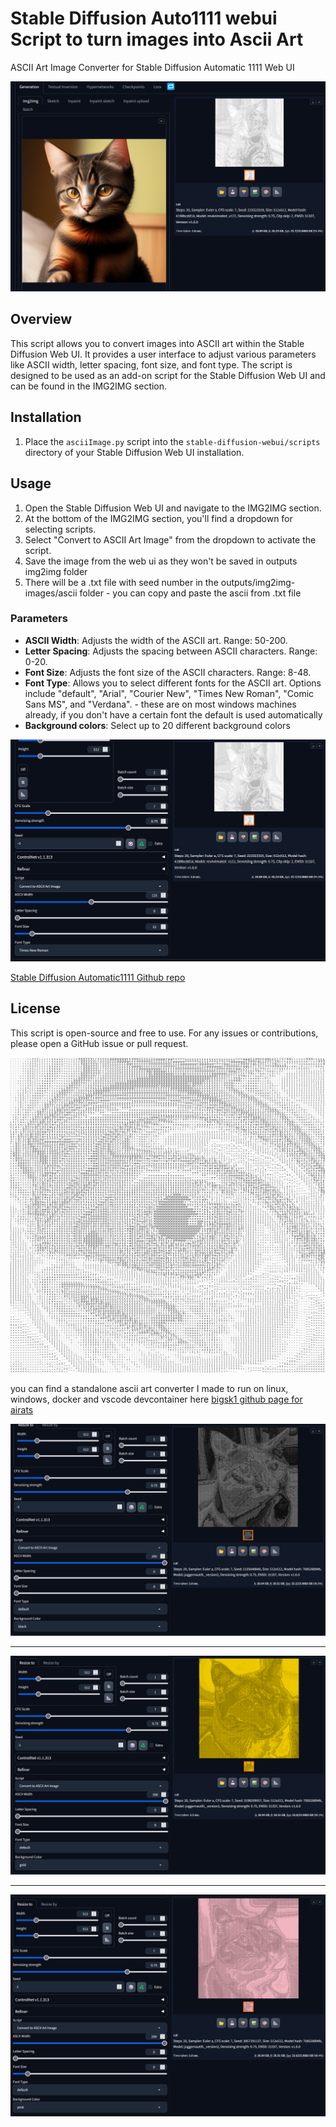 # Stable Diffusion Auto1111 webui Script to turn images into Ascii Art

ASCII Art Image Converter for Stable Diffusion Automatic 1111 Web UI

![Example Image](./ascii.png)


## Overview

This script allows you to convert images into ASCII art within the Stable Diffusion Web UI. It provides a user interface to adjust various parameters like ASCII width, letter spacing, font size, and font type. The script is designed to be used as an add-on script for the Stable Diffusion Web UI and can be found in the IMG2IMG section.

## Installation

1. Place the `asciiImage.py` script into the `stable-diffusion-webui/scripts` directory of your Stable Diffusion Web UI installation.

## Usage

1. Open the Stable Diffusion Web UI and navigate to the IMG2IMG section.
2. At the bottom of the IMG2IMG section, you'll find a dropdown for selecting scripts.
3. Select "Convert to ASCII Art Image" from the dropdown to activate the script.
4. Save the image from the web ui as they won't be saved in outputs img2img folder
5. There will be a .txt file with seed number in the outputs/img2img-images/ascii folder - you can copy and paste the ascii from .txt file
   
### Parameters

- **ASCII Width**: Adjusts the width of the ASCII art. Range: 50-200.
- **Letter Spacing**: Adjusts the spacing between ASCII characters. Range: 0-20.
- **Font Size**: Adjusts the font size of the ASCII characters. Range: 8-48.
- **Font Type**: Allows you to select different fonts for the ASCII art. Options include "default", "Arial", "Courier New", "Times New Roman", "Comic Sans MS", and "Verdana". - these are on most windows machines already, if you don't have a certain font the default is used automatically
- **Background colors**: Select up to 20 different background colors

![Example Image](./ascii2.png)

  
[Stable Diffusion Automatic1111 Github repo](https://github.com/AUTOMATIC1111/stable-diffusion-webui)

## License

This script is open-source and free to use. For any issues or contributions, please open a GitHub issue or pull request.


![Example Image](./ascii3.png)

you can find a standalone ascii art converter I made to run on linux, windows, docker and vscode devcontainer here [bigsk1 github page for airats](https://bigsk1.github.io/posts/Converting-images-to-ASCII/)

![Example Image](./ascii4.png)

---

![Example Image](./ascii5.png)

---

![Example Image](./ascii6.png)
